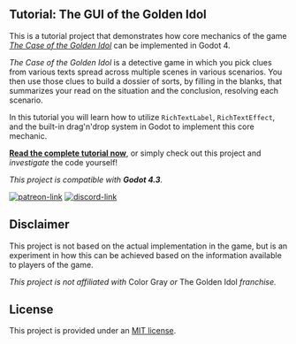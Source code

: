 ## Tutorial: The GUI of the Golden Idol

This is a tutorial project that demonstrates how core mechanics of
the game _[The Case of the Golden Idol](https://www.thegoldenidol.com/)_
can be implemented in Godot 4.

_The Case of the Golden Idol_ is a detective game in which you pick clues
from various texts spread across multiple scenes in various scenarios. You
then use those clues to build a dossier of sorts, by filling in the blanks,
that summarizes your read on the situation and the conclusion, resolving
each scenario.

In this tutorial you will learn how to utilize `RichTextLabel`, `RichTextEffect`,
and the built-in drag'n'drop system in Godot to implement this core mechanic.

**[Read the complete tutorial now](TUTORIAL.MD)**, or simply check out this
project and _investigate_ the code yourself!

_This project is compatible with **Godot 4.3**._

[![patreon-link](https://img.shields.io/badge/Patreon-orange?label=support%20the%20project&color=%23F2614B&style=for-the-badge)](https://patreon.com/YuriSizov)
[![discord-link](https://img.shields.io/badge/Discord-purple?label=get%20in%20touch&color=%235865F2&style=for-the-badge)](https://discord.gg/S657Y9KPF9)


## Disclaimer

This project is not based on the actual implementation in the game,
but is an experiment in how this can be achieved based on the information
available to players of the game.

_This project is not affiliated with_ Color Gray _or_ The Golden Idol _franchise._


## License

This project is provided under an [MIT license](LICENSE).
